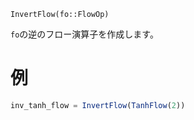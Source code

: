 ```
InvertFlow(fo::FlowOp)
```

`fo`の逆のフロー演算子を作成します。

# 例

```julia
inv_tanh_flow = InvertFlow(TanhFlow(2))
```
